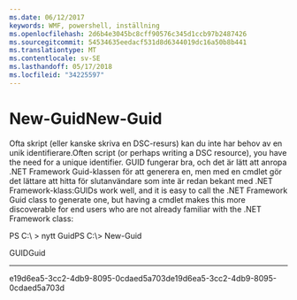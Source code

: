 ```yaml
---
ms.date: 06/12/2017
keywords: WMF, powershell, inställning
ms.openlocfilehash: 2d6b4e3045bc8cff90576c345d1ccb97b2487426
ms.sourcegitcommit: 54534635eedacf531d8d6344019dc16a50b8b441
ms.translationtype: MT
ms.contentlocale: sv-SE
ms.lasthandoff: 05/17/2018
ms.locfileid: "34225597"
---
```

# <a name="new-guid"></a><span data-ttu-id="25963-102">New-Guid</span><span class="sxs-lookup"><span data-stu-id="25963-102">New-Guid</span></span>
<span data-ttu-id="25963-103">Ofta skript (eller kanske skriva en DSC-resurs) kan du inte har behov av en unik identifierare.</span><span class="sxs-lookup"><span data-stu-id="25963-103">Often script (or perhaps writing a DSC resource), you have the need for a unique identifier.</span></span> <span data-ttu-id="25963-104">GUID fungerar bra, och det är lätt att anropa .NET Framework Guid-klassen för att generera en, men med en cmdlet gör det lättare att hitta för slutanvändare som inte är redan bekant med .NET Framework-klass:</span><span class="sxs-lookup"><span data-stu-id="25963-104">GUIDs work well, and it is easy to call the .NET Framework Guid class to generate one, but having a cmdlet makes this more discoverable for end users who are not already familiar with the .NET Framework class:</span></span>

<span data-ttu-id="25963-105">PS C:\\ &gt; nytt Guid</span><span class="sxs-lookup"><span data-stu-id="25963-105">PS C:\\&gt; New-Guid</span></span>

<span data-ttu-id="25963-106">GUID</span><span class="sxs-lookup"><span data-stu-id="25963-106">Guid</span></span>

----

<span data-ttu-id="25963-107">e19d6ea5-3cc2-4db9-8095-0cdaed5a703d</span><span class="sxs-lookup"><span data-stu-id="25963-107">e19d6ea5-3cc2-4db9-8095-0cdaed5a703d</span></span>
